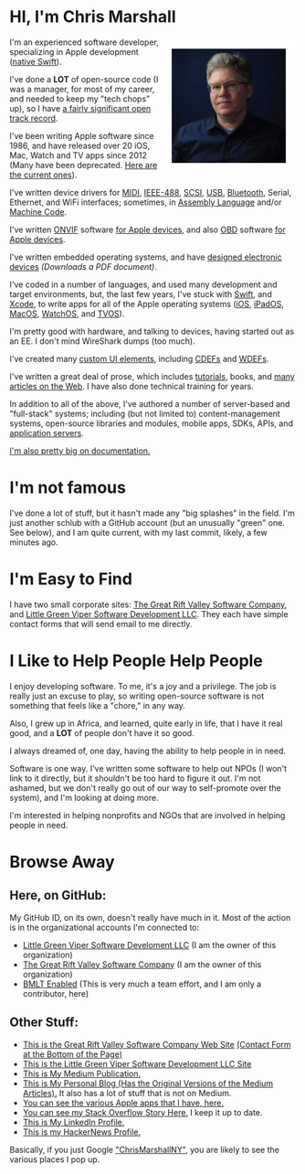 # HI, I'm Chris Marshall

<img src="https://github.com/ChrisMarshallNY/ChrisMarshallNY/raw/master/Portrait.png" align="right" />

I'm an experienced software developer, specializing in Apple development ([native Swift](https://developer.apple.com/swift/)).

I've done a **LOT** of open-source code (I was a manager, for most of my career, and needed to keep my "tech chops" up), so I have [a fairly significant open track record](https://stackoverflow.com/story/chrismarshall).

I've been writing Apple software since 1986, and have released over 20 iOS, Mac, Watch and TV apps since 2012 (Many have been deprecated. [Here are the current ones](https://littlegreenviper.com/AppDocs/)).

I've written device drivers for [MIDI](https://www.midi.org), [IEEE-488](https://en.wikipedia.org/wiki/IEEE-488), [SCSI](https://en.wikipedia.org/wiki/SCSI), [USB](https://www.usb.org), [Bluetooth](https://www.bluetooth.com), Serial, Ethernet, and WiFi interfaces; sometimes, in [Assembly Language](https://en.wikipedia.org/wiki/Assembly_language) and/or [Machine Code](https://en.wikipedia.org/wiki/Machine_code).

I've written [ONVIF](https://onvif.org) software [for Apple devices](https://github.com/RiftValleySoftware/RVS_ONVIF), and also [OBD](https://en.wikipedia.org/wiki/On-board_diagnostics) software [for Apple devices](https://github.com/RiftValleySoftware/RVS_GTDriver).

I've written embedded operating systems, and have [designed electronic devices](https://littlegreenviper.com/TF30194/TF30194-Manual-1987.pdf) _(Downloads a PDF document)_.

I've coded in a number of languages, and used many development and target environments, but, the last few years, I've stuck with [Swift](https://developer.apple.com/swift), and [Xcode](https://developer.apple.com/xcode/), to write apps for all of the Apple operating systems ([iOS](https://apple.com/ios), [iPadOS](https://apple.com/ipados), [MacOS](https://apple.com/macos), [WatchOS](https://apple.com/watchos), and [TVOS](https://apple.com/tvos)).

I'm pretty good with hardware, and talking to devices, having started out as an EE. I don't mind WireShark dumps (too much).

I've created many [custom UI elements](https://github.com/RiftValleySoftware/RVS_Spinner), including [CDEFs](https://mirror.informatimago.com/next/developer.apple.com/documentation/mac/Toolbox/Toolbox-306.html) and [WDEFs](http://mirror.informatimago.com/next/developer.apple.com/documentation/mac/Toolbox/Toolbox-290.html#HEADING290-0).

I've written a great deal of prose, which includes [tutorials](https://littlegreenviper.com/series/bluetooth/), books, and [many articles on the Web](https://littlegreenviper.com/miscellany/). I have also done technical training for years.

In addition to all of the above, I've authored a number of server-based and "full-stack" systems; including (but not limited to) content-management systems, open-source libraries and modules, mobile apps, SDKs, APIs, and [application servers](https://riftvalleysoftware.com/work/open-source-projects/#baobab).

[I'm also pretty big on documentation.](https://littlegreenviper.com/miscellany/leaving-a-legacy/)

# I'm not famous

I've done a lot of stuff, but it hasn't made any "big splashes" in the field. I'm just another schlub with a GitHub account (but an unusually "green" one. See below), and I am quite current, with my last commit, likely, a few minutes ago.

# I'm Easy to Find

I have two small corporate sites: [The Great Rift Valley Software Company](https://riftvalleysoftware.com), and [Little Green Viper Software Development LLC](https://littlegreenviper.com). They each have simple contact forms that will send email to me directly.

# I Like to Help People Help People

I enjoy developing software. To me, it's a joy and a privilege. The job is really just an excuse to play, so writing open-source software is not something that feels like a "chore," in any way.

Also, I grew up in Africa, and learned, quite early in life, that I have it real good, and a **LOT** of people don't have it so good.

I always dreamed of, one day, having the ability to help people in in need.

Software is one way. I've written some software to help out NPOs (I won't link to it directly, but it shouldn't be too hard to figure it out. I'm not ashamed, but we don't really go out of our way to self-promote over the system), and I'm looking at doing more.

I'm interested in helping nonprofits and NGOs that are involved in helping people in need.

# Browse Away

## Here, on GitHub:
My GitHub ID, on its own, doesn't really have much in it. Most of the action is in the organizational accounts I'm connected to:

- [Little Green Viper Software Develoment LLC](https://github.com/LittleGreenViper) (I am the owner of this organization)
- [The Great Rift Valley Software Company](https://github.com/RiftValleySoftware) (I am the owner of this organization)
- [BMLT Enabled](https://github.com/bmlt-enabled) (This is very much a team effort, and I am only a contributor, here)

## Other Stuff:

- [This is the Great Rift Valley Software Company Web Site](https://riftvalleysoftware.com) [(Contact Form at the Bottom of the Page)](https://riftvalleysoftware.com#contact)
- [This is the Little Green Viper Software Development LLC Site](https://littlegreenviper.com)
- [This is My Medium Publication.](https://medium.com/chrismarshallny)
- [This is My Personal Blog (Has the Original Versions of the Medium Articles).](https://littlegreenviper.com/miscellany) It also has a lot of stuff that is not on Medium.
- [You can see the various Apple apps that I have, here.](https://littlegreenviper.com/AppDocs/)
- [You can see my Stack Overflow Story Here.](https://stackoverflow.com/story/chrismarshall) I keep it up to date.
- [This is My LinkedIn Profile.](https://www.linkedin.com/in/chrismarshallny/)
- [This is my HackerNews Profile.](https://news.ycombinator.com/user?id=ChrisMarshallNY)

Basically, if you just Google ["ChrisMarshallNY"](https://www.google.com/search?q=%22ChrisMarshallNY%22), you are likely to see the various places I pop up.
